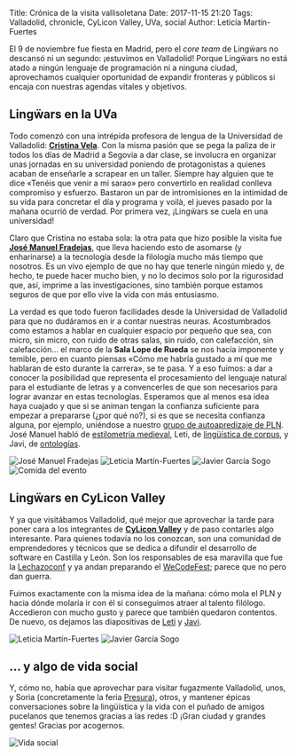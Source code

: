 Title: Crónica de la visita vallisoletana
Date: 2017-11-15 21:20
Tags: Valladolid, chronicle, CyLicon Valley, UVa, social
Author: Leticia Martín-Fuertes

El 9 de noviembre fue fiesta en Madrid, pero el *core team* de Lingẅars no descansó ni un segundo: ¡estuvimos en Valladolid! Porque Lingẅars no está atado a ningún lenguaje de programación ni a ninguna ciudad, aprovechamos cualquier oportunidad de expandir fronteras y públicos si encaja con nuestras agendas vitales y objetivos.

## Lingẅars en la UVa

Todo comenzó con una intrépida profesora de lengua de la Universidad de Valladolid: **[Cristina Vela](https://twitter.com/cveladelfa)**. Con la misma pasión que se pega la paliza de ir todos los días de Madrid a Segovia a dar clase, se involucra en organizar unas jornadas en su universidad poniendo de protagonistas a quienes acaban de enseñarle a scrapear en un taller. Siempre hay alguien que te dice «Tenéis que venir a mi sarao» pero convertirlo en realidad conlleva compromiso y esfuerzo. Bastaron un par de intromisiones en la intimidad de su vida para concretar el día y programa y voilà, el jueves pasado por la mañana ocurrió de verdad. Por primera vez, ¡Lingẅars se cuela en una universidad!

Claro que Cristina no estaba sola: la otra pata que hizo posible la visita fue **[José Manuel Fradejas](https://twitter.com/jmfraderue)**, que lleva haciendo esto de asomarse (y enharinarse) a la tecnología desde la filología mucho más tiempo que nosotros. Es un vivo ejemplo de que no hay que tenerle ningún miedo y, de hecho, te puede hacer mucho bien, y no lo decimos solo por la rigurosidad que, así, imprime a las investigaciones, sino también porque estamos seguros de que por ello vive la vida con más entusiasmo.

La verdad es que todo fueron facilidades desde la Universidad de Valladolid para que no dudáramos en ir a contar nuestras neuras. Acostumbrados como estamos a hablar en cualquier espacio por pequeño que sea, con micro, sin micro, con ruido de otras salas, sin ruido, con calefacción, sin calefacción... el marco de la **Sala Lope de Rueda** se nos hacía imponente y temible, pero en cuanto piensas «Cómo me habría gustado a mí que me hablaran de esto durante la carrera», se te pasa. Y a eso fuimos: a dar a conocer la posibilidad que representa el procesamiento del lenguaje natural para el estudiante de letras y a convencerles de que son necesarios para lograr avanzar en estas tecnologías. Esperamos que al menos esa idea haya cuajado y que si se animan tengan la confianza suficiente para empezar a prepararse (¿por qué no?), si es que se necesita confianza alguna, por ejemplo, uniéndose a nuestro [grupo de autoapredizaje de PLN](http://gaplen.readthedocs.io/es/latest/introduction.html). José Manuel habló de [estilometría medieval]({filename}/pdfs/uva-estilometridieval.pdf), Leti, de [lingüística de corpus]({filename}/pdfs/uva-corpus%26friends.pdf), y Javi, de [ontologías]({filename}/pdfs/uva-filologo-estructurado.pdf).

![José Manuel Fradejas]({filename}/images/uva-01.jpg)
![Leticia Martín-Fuertes]({filename}/images/uva-02.jpg)
![Javier García Sogo]({filename}/images/uva-03.jpg)
![Comida del evento]({filename}/images/uva-04.jpg)

## Lingẅars en CyLicon Valley

Y ya que visitábamos Valladolid, qué mejor que aprovechar la tarde para poner cara a los integrantes de **[CyLicon Valley](https://cyliconvalley.es)** y de paso contarles algo interesante. Para quienes todavía no los conozcan, son una comunidad de emprendedores y técnicos que se dedica a difundir el desarrollo de software en Castilla y León. Son los responsables de esa maravilla que fue la [Lechazoconf](https://lechazoconf.com/) y ya andan preparando el [WeCodeFest](https://wecodefest.com/); parece que no pero dan guerra.

Fuimos exactamente con la misma idea de la mañana: cómo mola el PLN y hacia dónde molaría ir con él si conseguimos atraer al talento filólogo. Accedieron con mucho gusto y parece que también quedaron contentos. De nuevo, os dejamos las diapositivas de [Leti]({filename}/pdfs/cylv-intro-pln.pdf) y [Javi]({filename}/pdfs/cylv-pln-ontologias.pdf).

![Leticia Martín-Fuertes]({filename}/images/uva-05.jpeg)
![Javier García Sogo]({filename}/images/uva-06.jpg)

## ... y algo de vida social

Y, cómo no, había que aprovechar para visitar fugazmente Valladolid, unos, y Soria (concretamente la feria [Presura](http://www.repoblacion.es/)), otros, y mantener épicas conversaciones sobre la lingüística y la vida con el puñado de amigos pucelanos que tenemos gracias a las redes :D ¡Gran ciudad y grandes gentes! Gracias por acogernos.

![Vida social]({filename}/images/uva-07.jpg)
